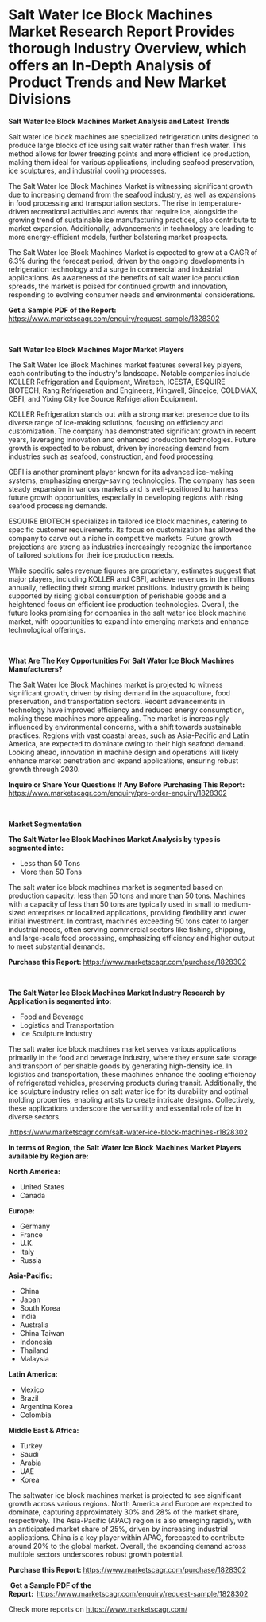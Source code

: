 <p><h1>Salt Water Ice Block Machines Market Research Report Provides thorough Industry Overview, which offers an In-Depth Analysis of Product Trends and New Market Divisions</h1></p><p><strong>Salt Water Ice Block Machines Market Analysis and Latest Trends</strong></p>
<p><p>Salt water ice block machines are specialized refrigeration units designed to produce large blocks of ice using salt water rather than fresh water. This method allows for lower freezing points and more efficient ice production, making them ideal for various applications, including seafood preservation, ice sculptures, and industrial cooling processes. </p><p>The Salt Water Ice Block Machines Market is witnessing significant growth due to increasing demand from the seafood industry, as well as expansions in food processing and transportation sectors. The rise in temperature-driven recreational activities and events that require ice, alongside the growing trend of sustainable ice manufacturing practices, also contribute to market expansion. Additionally, advancements in technology are leading to more energy-efficient models, further bolstering market prospects. </p><p>The Salt Water Ice Block Machines Market is expected to grow at a CAGR of 6.3% during the forecast period, driven by the ongoing developments in refrigeration technology and a surge in commercial and industrial applications. As awareness of the benefits of salt water ice production spreads, the market is poised for continued growth and innovation, responding to evolving consumer needs and environmental considerations.</p></p>
<p><strong>Get a Sample PDF of the Report:&nbsp;</strong> <a href="https://www.marketscagr.com/enquiry/request-sample/1828302?utm_campaign=1126&utm_medium=2&utm_source=Github&utm_content=ia&utm_term=12042025&utm_id=salt-water-ice-block-machines">https://www.marketscagr.com/enquiry/request-sample/1828302</a></p>
<p>&nbsp;</p>
<p><strong>Salt Water Ice Block Machines Major Market Players</strong></p>
<p><p>The Salt Water Ice Block Machines market features several key players, each contributing to the industry's landscape. Notable companies include KOLLER Refrigeration and Equipment, Wiratech, ICESTA, ESQUIRE BIOTECH, Rang Refrigeration and Engineers, Kingwell, Sindeice, COLDMAX, CBFI, and Yixing City Ice Source Refrigeration Equipment. </p><p>KOLLER Refrigeration stands out with a strong market presence due to its diverse range of ice-making solutions, focusing on efficiency and customization. The company has demonstrated significant growth in recent years, leveraging innovation and enhanced production technologies. Future growth is expected to be robust, driven by increasing demand from industries such as seafood, construction, and food processing.</p><p>CBFI is another prominent player known for its advanced ice-making systems, emphasizing energy-saving technologies. The company has seen steady expansion in various markets and is well-positioned to harness future growth opportunities, especially in developing regions with rising seafood processing demands.</p><p>ESQUIRE BIOTECH specializes in tailored ice block machines, catering to specific customer requirements. Its focus on customization has allowed the company to carve out a niche in competitive markets. Future growth projections are strong as industries increasingly recognize the importance of tailored solutions for their ice production needs.</p><p>While specific sales revenue figures are proprietary, estimates suggest that major players, including KOLLER and CBFI, achieve revenues in the millions annually, reflecting their strong market positions. Industry growth is being supported by rising global consumption of perishable goods and a heightened focus on efficient ice production technologies. Overall, the future looks promising for companies in the salt water ice block machine market, with opportunities to expand into emerging markets and enhance technological offerings.</p></p>
<p>&nbsp;</p>
<p><strong>What Are The Key Opportunities For Salt Water Ice Block Machines Manufacturers?</strong></p>
<p><p>The Salt Water Ice Block Machines market is projected to witness significant growth, driven by rising demand in the aquaculture, food preservation, and transportation sectors. Recent advancements in technology have improved efficiency and reduced energy consumption, making these machines more appealing. The market is increasingly influenced by environmental concerns, with a shift towards sustainable practices. Regions with vast coastal areas, such as Asia-Pacific and Latin America, are expected to dominate owing to their high seafood demand. Looking ahead, innovation in machine design and operations will likely enhance market penetration and expand applications, ensuring robust growth through 2030.</p></p>
<p><strong>Inquire or Share Your Questions If Any Before Purchasing This Report:</strong> <a href="https://www.marketscagr.com/enquiry/pre-order-enquiry/1828302?utm_campaign=1126&utm_medium=2&utm_source=Github&utm_content=ia&utm_term=12042025&utm_id=salt-water-ice-block-machines">https://www.marketscagr.com/enquiry/pre-order-enquiry/1828302</a></p>
<p>&nbsp;</p>
<p><strong>Market Segmentation</strong></p>
<p><strong>The Salt Water Ice Block Machines Market Analysis by types is segmented into:</strong></p>
<p><ul><li>Less than 50 Tons</li><li>More than 50 Tons</li></ul></p>
<p><p>The salt water ice block machines market is segmented based on production capacity: less than 50 tons and more than 50 tons. Machines with a capacity of less than 50 tons are typically used in small to medium-sized enterprises or localized applications, providing flexibility and lower initial investment. In contrast, machines exceeding 50 tons cater to larger industrial needs, often serving commercial sectors like fishing, shipping, and large-scale food processing, emphasizing efficiency and higher output to meet substantial demands.</p></p>
<p><strong>Purchase this Report:&nbsp;</strong><a href="https://www.marketscagr.com/purchase/1828302?utm_campaign=1126&utm_medium=2&utm_source=Github&utm_content=ia&utm_term=12042025&utm_id=salt-water-ice-block-machines">https://www.marketscagr.com/purchase/1828302</a></p>
<p>&nbsp;</p>
<p><strong>The Salt Water Ice Block Machines Market Industry Research by Application is segmented into:</strong></p>
<p><ul><li>Food and Beverage</li><li>Logistics and Transportation</li><li>Ice Sculpture Industry</li></ul></p>
<p><p>The salt water ice block machines market serves various applications primarily in the food and beverage industry, where they ensure safe storage and transport of perishable goods by generating high-density ice. In logistics and transportation, these machines enhance the cooling efficiency of refrigerated vehicles, preserving products during transit. Additionally, the ice sculpture industry relies on salt water ice for its durability and optimal molding properties, enabling artists to create intricate designs. Collectively, these applications underscore the versatility and essential role of ice in diverse sectors.</p></p>
<p><a href="https://www.marketscagr.com/salt-water-ice-block-machines-r1828302?utm_campaign=1126&utm_medium=2&utm_source=Github&utm_content=ia&utm_term=12042025&utm_id=salt-water-ice-block-machines">&nbsp;https://www.marketscagr.com/salt-water-ice-block-machines-r1828302</a></p>
<p><strong>In terms of Region, the Salt Water Ice Block Machines Market Players available by Region are:</strong></p>
<p>
    <p> <strong> North America: </strong>
        <ul>
            <li>United States</li>
            <li>Canada</li>
        </ul>
        </p> 
    <p> <strong> Europe: </strong>
        <ul>
            <li>Germany</li>
            <li>France</li>
            <li>U.K.</li>
            <li>Italy</li>
            <li>Russia</li>
        </ul>
        </p> 
    <p> <strong> Asia-Pacific: </strong>
        <ul>
            <li>China</li>
            <li>Japan</li>
            <li>South Korea</li>
            <li>India</li>
            <li>Australia</li>
            <li>China Taiwan</li>
            <li>Indonesia</li>
            <li>Thailand</li>
            <li>Malaysia</li>
        </ul>
        </p> 
    <p> <strong> Latin America: </strong>
        <ul>
            <li>Mexico</li>
            <li>Brazil</li>
            <li>Argentina Korea</li>
            <li>Colombia</li>
        </ul>
        </p> 
    <p> <strong> Middle East & Africa: </strong>
        <ul>
            <li>Turkey</li>
            <li>Saudi</li>
            <li>Arabia</li>
            <li>UAE</li>
            <li>Korea</li>
        </ul>
    </p>
    </p>
<p><p>The saltwater ice block machines market is projected to see significant growth across various regions. North America and Europe are expected to dominate, capturing approximately 30% and 28% of the market share, respectively. The Asia-Pacific (APAC) region is also emerging rapidly, with an anticipated market share of 25%, driven by increasing industrial applications. China is a key player within APAC, forecasted to contribute around 20% to the global market. Overall, the expanding demand across multiple sectors underscores robust growth potential.</p></p>
<p><strong>Purchase this Report: </strong><a href="https://www.marketscagr.com/purchase/1828302?utm_campaign=1126&utm_medium=2&utm_source=Github&utm_content=ia&utm_term=12042025&utm_id=salt-water-ice-block-machines">https://www.marketscagr.com/purchase/1828302</a></p>
<p>&nbsp;<strong>Get a Sample PDF of the Report:&nbsp;&nbsp;</strong><a href="https://www.marketscagr.com/enquiry/request-sample/1828302?utm_campaign=1126&utm_medium=2&utm_source=Github&utm_content=ia&utm_term=12042025&utm_id=salt-water-ice-block-machines">https://www.marketscagr.com/enquiry/request-sample/1828302</a></p>
<p><strong></strong></p>
<p>Check more reports on <a href="https://www.marketscagr.com/?utm_campaign=1126&utm_medium=2&utm_source=Github&utm_content=ia&utm_term=12042025&utm_id=salt-water-ice-block-machines">https://www.marketscagr.com/</a></p>